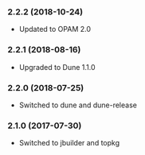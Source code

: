 ### 2.2.2 (2018-10-24)

  * Updated to OPAM 2.0


### 2.2.1 (2018-08-16)

  * Upgraded to Dune 1.1.0


### 2.2.0 (2018-07-25)

  * Switched to dune and dune-release


### 2.1.0 (2017-07-30)

  * Switched to jbuilder and topkg
